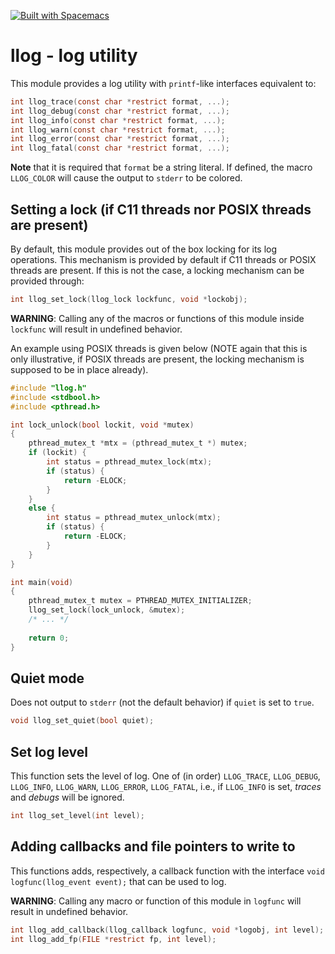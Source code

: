 [![Built with Spacemacs](https://cdn.rawgit.com/syl20bnr/spacemacs/442d025779da2f62fc86c2082703697714db6514/assets/spacemacs-badge.svg)](http://spacemacs.org)

# llog - log utility

This module provides a log utility with `printf`-like interfaces equivalent to:

``` c
int llog_trace(const char *restrict format, ...);
int llog_debug(const char *restrict format, ...);
int llog_info(const char *restrict format, ...);
int llog_warn(const char *restrict format, ...);
int llog_error(const char *restrict format, ...);
int llog_fatal(const char *restrict format, ...);
```

<b>Note</b> that it is required that `format` be a string literal.
If defined, the macro `LLOG_COLOR` will cause the output to `stderr` to be colored.

## Setting a lock (if C11 threads nor POSIX threads are present)
By default, this module provides out of the box locking for its log operations. This mechanism
is provided by default if C11 threads or POSIX threads are present. If this is not the case, a
locking mechanism can be provided through:

```c
int llog_set_lock(llog_lock lockfunc, void *lockobj);
```

<b>WARNING</b>: Calling any of the macros or functions of this module inside `lockfunc` will result
in undefined behavior.

An example using POSIX threads is given below (NOTE again that this is only illustrative, if POSIX
threads are present, the locking mechanism is supposed to be in place already).

``` c
#include "llog.h"
#include <stdbool.h>
#include <pthread.h>

int lock_unlock(bool lockit, void *mutex)
{
    pthread_mutex_t *mtx = (pthread_mutex_t *) mutex;
    if (lockit) {
        int status = pthread_mutex_lock(mtx);
        if (status) {
            return -ELOCK;
        }
    }
    else {
        int status = pthread_mutex_unlock(mtx);
        if (status) {
            return -ELOCK;
        }
    }
}

int main(void)
{
    pthread_mutex_t mutex = PTHREAD_MUTEX_INITIALIZER;
    llog_set_lock(lock_unlock, &mutex);
    /* ... */
    
    return 0;
}
```

## Quiet mode
Does not output to `stderr` (not the default behavior) if `quiet` is set to `true`.

```c
void llog_set_quiet(bool quiet);
```

## Set log level
This function sets the level of log. One of (in order) `LLOG_TRACE`, `LLOG_DEBUG`, `LLOG_INFO`, `LLOG_WARN`,
`LLOG_ERROR`, `LLOG_FATAL`, i.e., if `LLOG_INFO` is set, <i>traces</i> and <i>debugs</i> will be ignored. 

```c
int llog_set_level(int level);
```

## Adding callbacks and file pointers to write to
This functions adds, respectively, a callback function with the interface `void logfunc(llog_event event);`
that can be used to log.

<b>WARNING</b>: Calling any macro or function of this module in `logfunc` will result in undefined behavior.

```c
int llog_add_callback(llog_callback logfunc, void *logobj, int level);
int llog_add_fp(FILE *restrict fp, int level);
```
